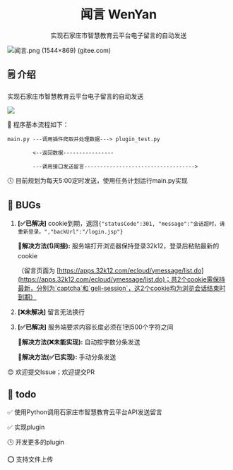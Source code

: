 <h1><center>闻言 WenYan</center></h1>
<center>实现石家庄市智慧教育云平台电子留言的自动发送</center>

![闻言.png (1544×869) (gitee.com)](https://gitee.com/jieran233/pic-bed/raw/master/闻言.png)

## 🗒 介绍

实现石家庄市智慧教育云平台电子留言的自动发送

![](https://gitee.com/jieran233/pic-bed/raw/master/%E5%B1%8F%E5%B9%95%E6%88%AA%E5%9B%BE%202021-02-03%20084725.jpg)



📜 程序基本流程如下：

```
main.py	---调用插件爬取并处理数据---> plugin_test.py

		<--返回数据----------------

		---调用接口发送留言----------------------------------->
```



🕔 目前规划为每天5:00定时发送，使用任务计划运行main.py实现

## 🐞 BUGs

1. **[✅已解决]** cookie到期，返回`{"statusCode":301, "message":"会话超时，请重新登录。","backUrl":"/login.jsp"}`

   **📄解决方法(🔃间接):** 服务端打开浏览器保持登录32k12，登录后粘贴最新的cookie
   
   （留言页面为 [https://apps.32k12.com/ecloud/ymessage/list.do](https://apps.32k12.com/ecloud/ymessage/list.do)；共2个cookie需保持最新，分别为`captcha`和`geli-session`，这2个cookie均为浏览会话结束时到期）
   
2. **[❌未解决]** 留言无法换行

3. **[✅已解决]** 服务端要求内容长度必须在1到500个字符之间

   📄**解决方法(❌未能实现):** 自动按字数分条发送
   
   📄**解决方法(✅已实现):** 手动分条发送

😊 欢迎提交Issue；欢迎提交PR

## 🔳 todo

✅ 使用Python调用石家庄市智慧教育云平台API发送留言

✅ 实现plugin

🕒 开发更多的plugin

⭕ 支持文件上传